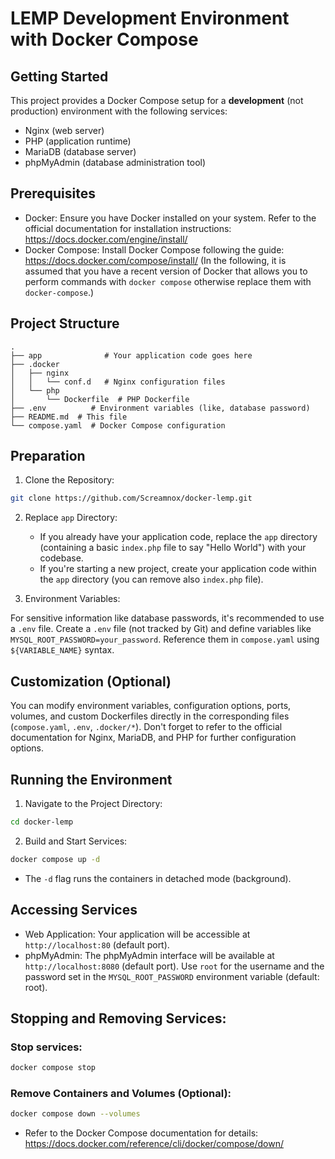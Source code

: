 # LEMP Development Environment with Docker Compose

## Getting Started

This project provides a Docker Compose setup for a **development** (not production) environment with the following services:
- Nginx (web server)
- PHP (application runtime)
- MariaDB (database server)
- phpMyAdmin (database administration tool)

## Prerequisites
- Docker: Ensure you have Docker installed on your system. Refer to the official documentation for installation instructions: https://docs.docker.com/engine/install/
- Docker Compose: Install Docker Compose following the guide: https://docs.docker.com/compose/install/ (In the following, it is assumed that you have a recent version of Docker that allows you to perform commands with `docker compose` otherwise replace them with `docker-compose`.)

## Project Structure
```
.
├── app              # Your application code goes here
├── .docker
│   ├── nginx
│   │   └── conf.d   # Nginx configuration files
│   └── php
│       └── Dockerfile  # PHP Dockerfile
├── .env          # Environment variables (like, database password)
├── README.md  # This file
└── compose.yaml  # Docker Compose configuration
```

## Preparation
1. Clone the Repository:
```bash
git clone https://github.com/Screamnox/docker-lemp.git
```

2. Replace `app` Directory:

    - If you already have your application code, replace the `app` directory (containing a basic `index.php` file to say "Hello World") with your codebase.
    - If you're starting a new project, create your application code within the `app` directory (you can remove also `index.php` file). 

4. Environment Variables:

For sensitive information like database passwords, it's recommended to use a `.env` file. Create a `.env` file (not tracked by Git) and define variables like `MYSQL_ROOT_PASSWORD=your_password`. Reference them in `compose.yaml` using `${VARIABLE_NAME}` syntax.

## Customization (Optional)

You can modify environment variables, configuration options, ports, volumes, and custom Dockerfiles directly in the corresponding files (`compose.yaml`, `.env`, `.docker/*`). Don't forget to refer to the official documentation for Nginx, MariaDB, and PHP for further configuration options.

## Running the Environment
1. Navigate to the Project Directory:
```bash
cd docker-lemp
```
2. Build and Start Services:
```bash
docker compose up -d
```
- The `-d` flag runs the containers in detached mode (background).

## Accessing Services
- Web Application: Your application will be accessible at `http://localhost:80` (default port).
- phpMyAdmin: The phpMyAdmin interface will be available at `http://localhost:8080` (default port). Use `root` for the username and the password set in the `MYSQL_ROOT_PASSWORD` environment variable (default: root).

## Stopping and Removing Services:
### Stop services:
```bash
docker compose stop
```
### Remove Containers and Volumes (Optional):
```bash
docker compose down --volumes
```
- Refer to the Docker Compose documentation for details: https://docs.docker.com/reference/cli/docker/compose/down/
